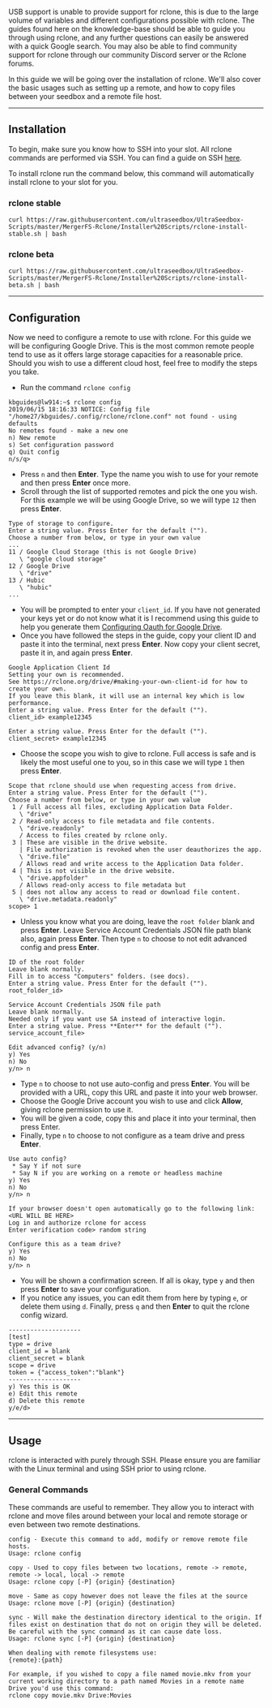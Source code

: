 <p class="callout warning">USB support is unable to provide support for rclone, this is due to the large volume of variables and different configurations possible with rclone. The guides found here on the knowledge-base should be able to guide you through using rclone, and any further questions can easily be answered with a quick Google search. You may also be able to find community support for rclone through our community Discord server or the Rclone forums.</p>

In this guide we will be going over the installation of rclone. We'll also cover the basic usages such as setting up a remote, and how to copy files between your seedbox and a remote file host.

***

## Installation

To begin, make sure you know how to SSH into your slot. All rclone commands are performed via SSH. You can find a guide on SSH [here](https://docs.usbx.me/books/secure-shell-%28ssh%29/page/how-to-connect-to-your-seedbox-via-ssh).

To install rclone run the command below, this command will automatically install rclone to your slot for you.

### rclone stable

```
curl https://raw.githubusercontent.com/ultraseedbox/UltraSeedbox-Scripts/master/MergerFS-Rclone/Installer%20Scripts/rclone-install-stable.sh | bash
```

### rclone beta

```
curl https://raw.githubusercontent.com/ultraseedbox/UltraSeedbox-Scripts/master/MergerFS-Rclone/Installer%20Scripts/rclone-install-beta.sh | bash
```

***

## Configuration

Now we need to configure a remote to use with rclone. For this guide we will be configuring Google Drive. This is the most common remote people tend to use as it offers large storage capacities for a reasonable price. Should you wish to use a different cloud host, feel free to modify the steps you take.

* Run the command `rclone config`

```
kbguides@lw914:~$ rclone config
2019/06/15 18:16:33 NOTICE: Config file "/home27/kbguides/.config/rclone/rclone.conf" not found - using defaults
No remotes found - make a new one
n) New remote
s) Set configuration password
q) Quit config
n/s/q>
```

* Press `n` and then **Enter**. Type the name you wish to use for your remote and then press **Enter** once more.
* Scroll through the list of supported remotes and pick the one you wish. For this example we will be using Google Drive, so we will type `12` then press **Enter**.

```
Type of storage to configure.
Enter a string value. Press Enter for the default ("").
Choose a number from below, or type in your own value
...
11 / Google Cloud Storage (this is not Google Drive)
   \ "google cloud storage"
12 / Google Drive
   \ "drive"
13 / Hubic
   \ "hubic"
...
```

* You will be prompted to enter your `client_id`. If you have not generated your keys yet or do not know what it is I recommend using this guide to help you generate them [Configuring Oauth for Google Drive](https://docs.usbx.me/books/rclone/page/configuring-oauth-for-google-drive).
* Once you have followed the steps in the guide, copy your client ID and paste it into the terminal, next press **Enter**. Now copy your client secret, paste it in, and again press **Enter**.

```
Google Application Client Id
Setting your own is recommended.
See https://rclone.org/drive/#making-your-own-client-id for how to create your own.
If you leave this blank, it will use an internal key which is low performance.
Enter a string value. Press Enter for the default ("").
client_id> example12345

Enter a string value. Press Enter for the default ("").
client_secret> example12345
```

* Choose the scope you wish to give to rclone. Full access is safe and is likely the most useful one to you, so in this case we will type `1` then press **Enter**.

```
Scope that rclone should use when requesting access from drive.
Enter a string value. Press Enter for the default ("").
Choose a number from below, or type in your own value
 1 / Full access all files, excluding Application Data Folder.
   \ "drive"
 2 / Read-only access to file metadata and file contents.
   \ "drive.readonly"
   / Access to files created by rclone only.
 3 | These are visible in the drive website.
   | File authorization is revoked when the user deauthorizes the app.
   \ "drive.file"
   / Allows read and write access to the Application Data folder.
 4 | This is not visible in the drive website.
   \ "drive.appfolder"
   / Allows read-only access to file metadata but
 5 | does not allow any access to read or download file content.
   \ "drive.metadata.readonly"
scope> 1
```

* Unless you know what you are doing, leave the `root folder` blank and press **Enter**. Leave Service Account Credentials JSON file path blank also, again press **Enter**. Then type `n` to choose to not edit advanced config and press **Enter**.

```
ID of the root folder
Leave blank normally.
Fill in to access "Computers" folders. (see docs).
Enter a string value. Press Enter for the default ("").
root_folder_id>
 
Service Account Credentials JSON file path
Leave blank normally.
Needed only if you want use SA instead of interactive login.
Enter a string value. Press **Enter** for the default ("").
service_account_file>
 
Edit advanced config? (y/n)
y) Yes
n) No
y/n> n
```

* Type `n` to choose to not use auto-config and press **Enter**. You will be provided with a URL, copy this URL and paste it into your web browser.
* Choose the Google Drive account you wish to use and click **Allow**, giving rclone permission to use it.
* You will be given a code, copy this and place it into your terminal, then press Enter.
* Finally, type `n` to choose to not configure as a team drive and press **Enter**.

```
Use auto config?
 * Say Y if not sure
 * Say N if you are working on a remote or headless machine
y) Yes
n) No
y/n> n
 
If your browser doesn't open automatically go to the following link: <URL WILL BE HERE>
Log in and authorize rclone for access
Enter verification code> random string
 
Configure this as a team drive?
y) Yes
n) No
y/n> n
```

* You will be shown a confirmation screen. If all is okay, type `y` and then press **Enter** to save your configuration.
* If you notice any issues, you can edit them from here by typing `e`, or delete them using `d`. Finally, press `q` and then **Enter** to quit the rclone config wizard.
    

```
--------------------
[test]
type = drive
client_id = blank
client_secret = blank
scope = drive
token = {"access_token":"blank"}
--------------------
y) Yes this is OK
e) Edit this remote
d) Delete this remote
y/e/d>
```

***

## Usage

rclone is interacted with purely through SSH. Please ensure you are familiar with the Linux terminal and using SSH prior to using rclone.

### General Commands

These commands are useful to remember. They allow you to interact with rclone and move files around between your local and remote storage or even between two remote destinations.

```
config - Execute this command to add, modify or remove remote file hosts.
Usage: rclone config
 
copy - Used to copy files between two locations, remote -> remote, remote -> local, local -> remote
Usage: rclone copy [-P] {origin} {destination}
 
move - Same as copy however does not leave the files at the source
Usage: rclone move [-P] {origin} {destination}
 
sync - Will make the destination directory identical to the origin. If files exist on destination that do not on origin they will be deleted. Be careful with the sync command as it can cause date loss.
Usage: rclone sync [-P] {origin} {destination}
 
When dealing with remote filesystems use:
{remote}:{path}
 
For example, if you wished to copy a file named movie.mkv from your current working directory to a path named Movies in a remote name Drive you'd use this command:
rclone copy movie.mkv Drive:Movies
```
